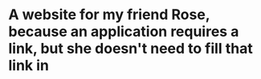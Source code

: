 # A website for my friend Rose, because an application requires a link, but she doesn't need to fill that link in
